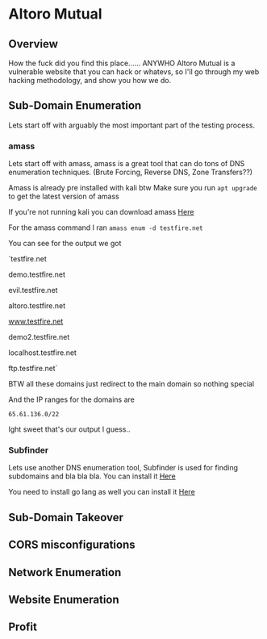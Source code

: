 # Altoro Mutual

## Overview

How the fuck did you find this place...... ANYWHO Altoro Mutual is a vulnerable website that you can hack or whatevs, so I'll go through my web hacking methodology, and show you how we do.

## Sub-Domain Enumeration

Lets start off with arguably the most important part of the testing process.

### amass

Lets start off with amass, amass is a great tool that can do tons of DNS enumeration techniques. (Brute Forcing, Reverse DNS, Zone Transfers??)

Amass is already pre installed with kali btw
Make sure you run `apt upgrade` to get the latest version of amass

If you're not running kali you can download amass <a href="https://github.com/OWASP/Amass">Here</a>

For the amass command I ran `amass enum -d testfire.net`

You can see for the output we got

`testfire.net

demo.testfire.net

evil.testfire.net

altoro.testfire.net

www.testfire.net

demo2.testfire.net

localhost.testfire.net

ftp.testfire.net`

BTW all these domains just redirect to the main domain so nothing special

And the IP ranges for the domains are

`65.61.136.0/22`

Ight sweet that's our output I guess..

### Subfinder

Lets use another DNS enumeration tool, Subfinder is used for finding subdomains and bla bla bla.
You can install it <a href="./github.com/projectdiscovery/subfinder">Here</a>

You need to install go lang as well you can install it <a href="./golang.org/doc/install">Here</a>

## Sub-Domain Takeover

## CORS misconfigurations

## Network Enumeration

## Website Enumeration

## Profit
